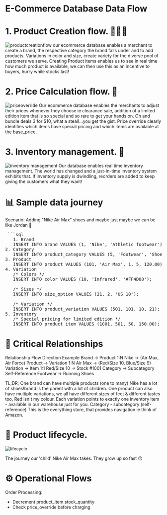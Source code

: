 # E-Commerce Database Data Flow
# 1. Product Creation flow. 👨🏽‍💻
![productcreationflow](https://github.com/user-attachments/assets/bf71da68-abc9-42e0-8b7b-c8742e2b1e8a)
our ecommerce database enables a merchant to create a brand, the respective category the brand falls under and to add products. Variations in color and size, create variety for the diverse pool of customers we serve. Creating Product items enables us to see in real time how much product is available, we can then use this as an incentive to buyers, hurry while stocks last! 
# 2. Price Calculation flow. 🟰
   ![priceoverride](https://github.com/user-attachments/assets/aa4632c5-4cd0-44d3-9398-ae3fefd36ec3)
Our ecommerce database enables the merchants to adjust their prices whenever they choose ie clearance sale, addition of a limited edition item that is so special and so rare to get your hands on. Oh and bundle deals 3 for $10, what a steal!...you get the gist. Price override clearly identifies which items have special pricing and which items are available at the base_price.
# 3. Inventory management. 🚛
![inventory management](https://github.com/user-attachments/assets/1fea7bb9-d3c5-4d88-9649-db01581e4b1a)
Our database enables real time inventory management. The world has changed and a just-in-time inventory system exhibits that. If inventory supply is dwindling, reorders are added to keep giving the customers what they want!
# 📊 Sample data journey
Scenario: Adding "Nike Air Max" shoes and maybe just maybe we can be like Jordan 🏀
<pre> ```sql
   1. Brand
   INSERT INTO brand VALUES (1, 'Nike', 'Athletic footwear');
2. Category
   INSERT INTO product_category VALUES (5, 'Footwear', 'Shoes', NULL);
3. Product
   INSERT INTO product VALUES (101, 'Air Max', 1, 5, 120.00);
4. Variation
   /* Colors */
   INSERT INTO color VALUES (10, 'Infrared', '#FF4D00');

   /* Sizes */
   INSERT INTO size_option VALUES (21, 2, 'US 10');

   /* Variation */
   INSERT INTO product_variation VALUES (501, 101, 10, 21);
5. Inventory
   /* Special pricing for limited edition */
   INSERT INTO product_item VALUES (1001, 501, 50, 150.00); ``` </pre>

# 🔗 Critical Relationships

Relationship	         Flow Direction	      Example
Brand → Product	        1:N	               Nike → (Air Max, Air Force)
Product → Variation	     1:N	               Air Max → (Red/Size 10, Blue/Size 9)
Variation → Item	        1:1	               Red/Size 10 → Stock #1001
Category → Subcategory	 Self-Reference	   Footwear → Running Shoes

TL;DR; One brand can have multiple products (one to many) Nike has a lot of shoes!brand is the parent with a lot of children. One product can also have multiple variations, we all have different sizes of feet & different tastes too, Red isn't my colour. Each variation points to exactly one inventory item - available in our warehouse just for you. Category - subcategory (self-reference) This is the everything store, that provides navigation ie think of Amazon. 

# 👟 Product lifecycle. 
![lifecycle](https://github.com/user-attachments/assets/b5451b5b-c15e-4a7e-bbf2-2e3667fb285c)

The journey our 'child' Nike Air Max takes. They grow up so fast 😢

# ⚙️ Operational Flows

Order Processing:
- Decrement product_item.stock_quantity
- Check price_override before charging

